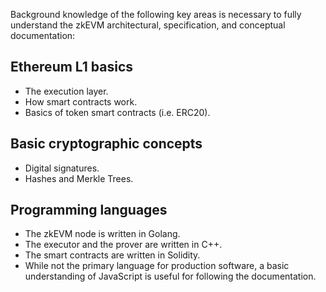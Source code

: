 Background knowledge of the following key areas is necessary to fully understand the zkEVM architectural, specification, and conceptual documentation:

## Ethereum L1 basics

- The execution layer.
- How smart contracts work.
- Basics of token smart contracts (i.e. ERC20). 

## Basic cryptographic concepts

- Digital signatures.
- Hashes and Merkle Trees.

## Programming languages

- The zkEVM node is written in Golang.
- The executor and the prover are written in C++.
- The smart contracts are written in Solidity.
- While not the primary language for production software, a basic understanding of JavaScript is useful for following the documentation.

</br>